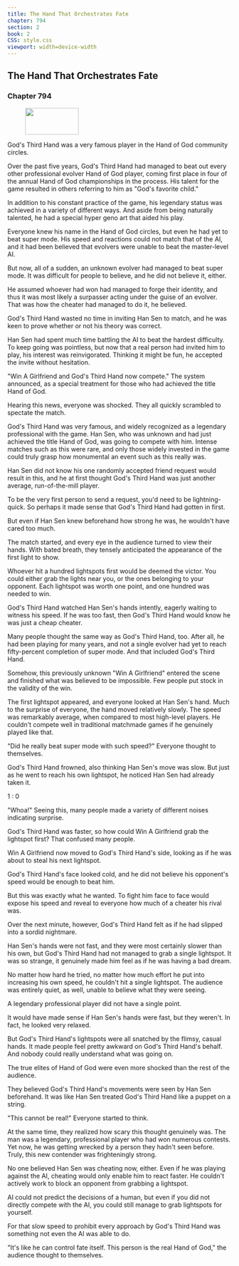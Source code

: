 ```yaml
---
title: The Hand That Orchestrates Fate
chapter: 794
section: 2
book: 2
CSS: style.css
viewport: width=device-width
---
```


## The Hand That Orchestrates Fate

### Chapter 794

<figure>
	<img src="../Images/gem.gif" alt="" id="gem" width="120" height="60" />
</figure>

God's Third Hand was a very famous player in the Hand of God community circles.

Over the past five years, God's Third Hand had managed to beat out every other professional evolver Hand of God player, coming first place in four of the annual Hand of God championships in the process. His talent for the game resulted in others referring to him as "God's favorite child."

In addition to his constant practice of the game, his legendary status was achieved in a variety of different ways. And aside from being naturally talented, he had a special hyper geno art that aided his play.

Everyone knew his name in the Hand of God circles, but even he had yet to beat super mode. His speed and reactions could not match that of the AI, and it had been believed that evolvers were unable to beat the master-level AI.

But now, all of a sudden, an unknown evolver had managed to beat super mode. It was difficult for people to believe, and he did not believe it, either.

He assumed whoever had won had managed to forge their identity, and thus it was most likely a surpasser acting under the guise of an evolver. That was how the cheater had managed to do it, he believed.

God's Third Hand wasted no time in inviting Han Sen to match, and he was keen to prove whether or not his theory was correct.

Han Sen had spent much time battling the AI to beat the hardest difficulty. To keep going was pointless, but now that a real person had invited him to play, his interest was reinvigorated. Thinking it might be fun, he accepted the invite without hesitation.

"Win A Girlfriend and God's Third Hand now compete." The system announced, as a special treatment for those who had achieved the title Hand of God.

Hearing this news, everyone was shocked. They all quickly scrambled to spectate the match.

God's Third Hand was very famous, and widely recognized as a legendary professional with the game. Han Sen, who was unknown and had just achieved the title Hand of God, was going to compete with him. Intense matches such as this were rare, and only those widely invested in the game could truly grasp how monumental an event such as this really was.

Han Sen did not know his one randomly accepted friend request would result in this, and he at first thought God's Third Hand was just another average, run-of-the-mill player.

To be the very first person to send a request, you'd need to be lightning-quick. So perhaps it made sense that God's Third Hand had gotten in first.

But even if Han Sen knew beforehand how strong he was, he wouldn't have cared too much.

The match started, and every eye in the audience turned to view their hands. With bated breath, they tensely anticipated the appearance of the first light to show.

Whoever hit a hundred lightspots first would be deemed the victor. You could either grab the lights near you, or the ones belonging to your opponent. Each lightspot was worth one point, and one hundred was needed to win.

God's Third Hand watched Han Sen's hands intently, eagerly waiting to witness his speed. If he was too fast, then God's Third Hand would know he was just a cheap cheater.

Many people thought the same way as God's Third Hand, too. After all, he had been playing for many years, and not a single evolver had yet to reach fifty-percent completion of super mode. And that included God's Third Hand.

Somehow, this previously unknown "Win A Girlfriend" entered the scene and finished what was believed to be impossible. Few people put stock in the validity of the win.

The first lightspot appeared, and everyone looked at Han Sen's hand. Much to the surprise of everyone, the hand moved relatively slowly. The speed was remarkably average, when compared to most high-level players. He couldn't compete well in traditional matchmade games if he genuinely played like that.

"Did he really beat super mode with such speed?" Everyone thought to themselves.

God's Third Hand frowned, also thinking Han Sen's move was slow. But just as he went to reach his own lightspot, he noticed Han Sen had already taken it.

1 : 0

"Whoa!" Seeing this, many people made a variety of different noises indicating surprise.

God's Third Hand was faster, so how could Win A Girlfriend grab the lightspot first? That confused many people.

Win A Girlfriend now moved to God's Third Hand's side, looking as if he was about to steal his next lightspot.

God's Third Hand's face looked cold, and he did not believe his opponent's speed would be enough to beat him.

But this was exactly what he wanted. To fight him face to face would expose his speed and reveal to everyone how much of a cheater his rival was.

Over the next minute, however, God's Third Hand felt as if he had slipped into a sordid nightmare.

Han Sen's hands were not fast, and they were most certainly slower than his own, but God's Third Hand had not managed to grab a single lightspot. It was so strange, it genuinely made him feel as if he was having a bad dream.

No matter how hard he tried, no matter how much effort he put into increasing his own speed, he couldn't hit a single lightspot. The audience was entirely quiet, as well, unable to believe what they were seeing.

A legendary professional player did not have a single point.

It would have made sense if Han Sen's hands were fast, but they weren't. In fact, he looked very relaxed.

But God's Third Hand's lightspots were all snatched by the flimsy, casual hands. It made people feel pretty awkward on God's Third Hand's behalf. And nobody could really understand what was going on.

The true elites of Hand of God were even more shocked than the rest of the audience.

They believed God's Third Hand's movements were seen by Han Sen beforehand. It was like Han Sen treated God's Third Hand like a puppet on a string.

"This cannot be real!" Everyone started to think.

At the same time, they realized how scary this thought genuinely was. The man was a legendary, professional player who had won numerous contests. Yet now, he was getting wrecked by a person they hadn't seen before. Truly, this new contender was frighteningly strong.

No one believed Han Sen was cheating now, either. Even if he was playing against the AI, cheating would only enable him to react faster. He couldn't actively work to block an opponent from grabbing a lightspot.

AI could not predict the decisions of a human, but even if you did not directly compete with the AI, you could still manage to grab lightspots for yourself.

For that slow speed to prohibit every approach by God's Third Hand was something not even the AI was able to do.

"It's like he can control fate itself. This person is the real Hand of God," the audience thought to themselves.